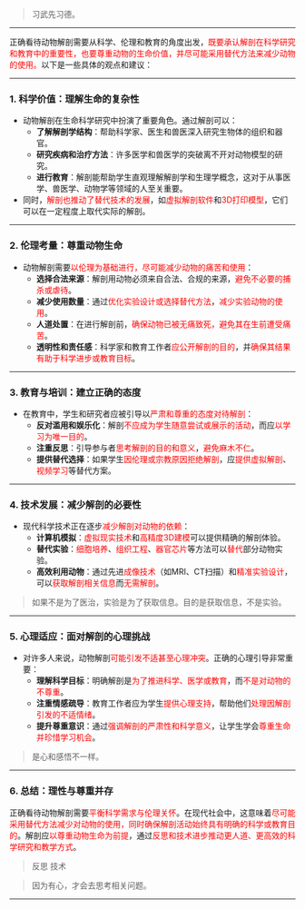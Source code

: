 
> 习武先习德。

---

正确看待动物解剖需要从科学、伦理和教育的角度出发，<span style="color:rgb(255, 0, 0)">既要承认解剖在科学研究和教育中的重要性，也要尊重动物的生命价值，并尽可能采用替代方法来减少动物的使用。</span>以下是一些具体的观点和建议：

---

### **1. 科学价值：理解生命的复杂性**

- 动物解剖在生命科学研究中扮演了重要角色。通过解剖可以：
    - **了解解剖学结构**：帮助科学家、医生和兽医深入研究生物体的组织和器官。
    - **研究疾病和治疗方法**：许多医学和兽医学的突破离不开对动物模型的研究。
    - **进行教育**：解剖能帮助学生直观理解解剖学和生理学概念，这对于从事医学、兽医学、动物学等领域的人至关重要。
- 同时，<span style="color:rgb(255, 0, 0)">解剖也推动了替代技术的发展</span>，如<span style="color:rgb(255, 0, 0)">虚拟解剖软件</span>和<span style="color:rgb(255, 0, 0)">3D打印模型</span>，它们可以在一定程度上取代实际的解剖。

---

### **2. 伦理考量：尊重动物生命**

- 动物解剖需要<span style="color:rgb(255, 0, 0)">以伦理为基础进行，尽可能减少动物的痛苦和使用</span>：
    - **选择合法来源**：解剖用动物必须来自合法、合规的来源，<span style="color:rgb(255, 0, 0)">避免不必要的捕杀或虐待</span>。
    - **减少使用数量**：通过<span style="color:rgb(255, 0, 0)">优化实验设计或选择替代方法</span>，<span style="color:rgb(255, 0, 0)">减少实验动物的使用</span>。
    - **人道处置**：在进行解剖前，<span style="color:rgb(255, 0, 0)">确保动物已被无痛致死，避免其在生前遭受痛苦</span>。
    - **透明性和责任感**：科学家和教育工作者<span style="color:rgb(255, 0, 0)">应公开解剖的目的</span>，并<span style="color:rgb(255, 0, 0)">确保其结果有助于科学进步或教育目标</span>。

---

### **3. 教育与培训：建立正确的态度**

- 在教育中，学生和研究者应被引导以<span style="color:rgb(255, 0, 0)">严肃和尊重的态度对待解剖</span>：
    - **反对滥用和娱乐化**：解剖<span style="color:rgb(255, 0, 0)">不应成为学生随意尝试或展示的活动</span>，而应<span style="color:rgb(255, 0, 0)">以学习为唯一目的</span>。
    - **注重反思**：引导参与者<span style="color:rgb(255, 0, 0)">思考解剖的目的和意义</span>，<span style="color:rgb(255, 0, 0)">避免麻木不仁</span>。
    - **提供替代选择**：如果学生<span style="color:rgb(255, 0, 0)">因伦理或宗教原因拒绝解剖</span>，应<span style="color:rgb(255, 0, 0)">提供虚拟解剖</span>、<span style="color:rgb(255, 0, 0)">视频学习</span>等替代方案。

---

### **4. 技术发展：减少解剖的必要性**

- 现代科学技术正在逐步<span style="color:rgb(255, 0, 0)">减少解剖对动物的依赖</span>：
    - **计算机模拟**：<span style="color:rgb(255, 0, 0)">虚拟现实技术</span>和<span style="color:rgb(255, 0, 0)">高精度3D建模</span>可以提供精确的解剖体验。
    - **替代实验**：<span style="color:rgb(255, 0, 0)">细胞培养</span>、<span style="color:rgb(255, 0, 0)">组织工程</span>、<span style="color:rgb(255, 0, 0)">器官芯片</span>等方法可以<span style="color:rgb(255, 0, 0)">替代</span>部分动物实验。
    - **高效利用动物**：通过先进<span style="color:rgb(255, 0, 0)">成像技术</span>（如MRI、CT扫描）和<span style="color:rgb(255, 0, 0)">精准实验设计</span>，可以<span style="color:rgb(255, 0, 0)">获取解剖相关信息</span>而<span style="color:rgb(255, 0, 0)">无需解剖</span>。

> 如果不是为了医治，实验是为了获取信息。目的是获取信息，不是实验。

---

### **5. 心理适应：面对解剖的心理挑战**

- 对许多人来说，动物解剖<span style="color:rgb(255, 0, 0)">可能引发不适甚至心理冲突</span>。正确的心理引导非常重要：
    - **理解科学目标**：明确解剖是<span style="color:rgb(255, 0, 0)">为了推进科学、医学或教育</span>，而<span style="color:rgb(255, 0, 0)">不是对动物的不尊重</span>。
    - **注重情感疏导**：教育工作者应为学生<span style="color:rgb(255, 0, 0)">提供心理支持</span>，帮助他们<span style="color:rgb(255, 0, 0)">处理因解剖引发的不适情绪</span>。
    - **提升尊重意识**：通过<span style="color:rgb(255, 0, 0)">强调解剖的严肃性和科学意义</span>，让学生学会<span style="color:rgb(255, 0, 0)">尊重生命并珍惜学习机会</span>。

> 是心和感悟不一样。

---

### **6. 总结：理性与尊重并存**

正确看待动物解剖需要<span style="color:rgb(255, 0, 0)">平衡科学需求与伦理关怀</span>。在现代社会中，这意味着<span style="color:rgb(255, 0, 0)">尽可能采用替代方法减少对动物的使用，同时确保解剖活动始终具有明确的科学或教育目的</span>。解剖应<span style="color:rgb(255, 0, 0)">以尊重动物生命为前提</span>，通过<span style="color:rgb(255, 0, 0)">反思和技术进步推动更人道、更高效的科学研究和教学方式</span>。

> 反思
> 技术

> 因为有心，才会去思考相关问题。

---


